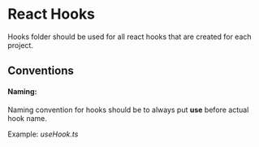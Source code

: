 # React Hooks

Hooks folder should be used for all react hooks that are created for each project.

## Conventions

#### Naming:

Naming convention for hooks should be to always put **use** before actual hook name.

Example: _useHook.ts_
